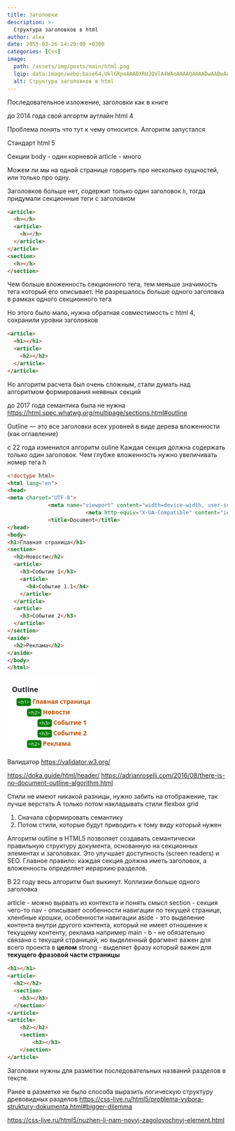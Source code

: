 ```yaml
---
title: Заголовки
description: >-
  Структура заголовков в html
author: alex
date: 2055-03-26 14:20:00 +0300
categories: [Css]
image:
  path: /assets/img/posts/main/html.png
  lqip: data:image/webp;base64,UklGRpoAAABXRUJQVlA4WAoAAAAQAAAADwAABwAAQUxQSDIAAAARL0AmbZurmr57yyIiqE8oiG0bejIYEQTgqiDA9vqnsUSI6H+oAERp2HZ65qP/VIAWAFZQOCBCAAAA8AEAnQEqEAAIAAVAfCWkAALp8sF8rgRgAP7o9FDvMCkMde9PK7euH5M1m6VWoDXf2FkP3BqV0ZYbO6NA/VFIAAAA
  alt: Структура заголовков в html
---
```



Последовательное изложение, заголовки как в книге

до 2014 года свой алгортм аутлайн html 4

Проблема понять что тут к чему относится. Алгоритм запустался

Стандарт html 5

Секции
body - один корневой
article - много

Можем ли мы на одной странице говорить про несколько сущностей, или только про одну.

Заголовков больше нет, содержит только один заголовок `h`, тогда придумали секционные теги с заголовком

````html
<article>
  <h></h>
  <article>
    <h></h>
  </article>
</article>
<section>
  <h></h>
</section>
````

Чем больше вложенность секционного тега, тем меньше значимость тега который его описывает.
Не разрешалось больше одного заголовка в рамках одного секционного тега


Но этого было мало, нужна обратная совместимость с html 4, сохранили уровни заголовков

````html
<article>
  <h1></h1>
  <article>
    <h2></h2>
  </article>
</article>
````

Но алгоритм расчета был очень сложным, стали думать над алгоритмом формирования неявных секций

до 2017 года семантика была не нужна
https://html.spec.whatwg.org/multipage/sections.html#outline

Outline — это все заголовки всех уровней в виде дерева вложенности (как оглавление)

с 22 года изменился алгоритм ouline
Каждая секция должна содержать только один заголовок. Чем глубже вложенность нужно увеличивать номер тега h

````html
<!doctype html>
<html lang="en">
<head>
<meta charset="UTF-8">
             <meta name="viewport" content="width=device-width, user-scalable=no, initial-scale=1.0, maximum-scale=1.0, minimum-scale=1.0">
                         <meta http-equiv="X-UA-Compatible" content="ie=edge">
             <title>Document</title>
</head>
<body>
<h1>Главная страница</h1>
<section>
  <h2>Новости</h2>
  <article>
    <h3>Событие 1</h3>
    <article>
      <h4>Событие 1.1</h4>
    </article>
  </article>
  <article>
    <h3>Событие 2</h3>
  </article>
</section>
<aside>
  <h2>Реклама</h2>
</aside>
</body>
</html>

````
![outline.png](../../assets/img/posts/html/outline/outline.png)

Валидатор https://validator.w3.org/

https://doka.guide/html/header/
https://adrianroselli.com/2016/08/there-is-no-document-outline-algorithm.html

Стили не имеют никакой разницы, нужно забить на отображение, так лучше верстать
А только потом накладывать стили flexbox grid

1. Сначала сформировать семантику
2. Потом стили, которые будут приводить к тому виду который нужен

Алгоритм outline в HTML5 позволяет создавать семантически правильную структуру документа, основанную на секционных элементах и заголовках. Это улучшает доступность (screen readers) и SEO. Главное правило: каждая секция должна иметь заголовок, а вложенность определяет иерархию разделов.

В 22 году весь алгоритм был выкинут. Коллизии больше одного заголовка


article - можно вырвать из контекста и понять смысл
section - секция чего-то
nav - описывает особенности навигации по текущей странице, хленбные крошки, особенности навигации
aside - это выделение контента внутри другого контента, который не имеет отношение к текущему контенту, реклама например
main - 
b - не обязательно связано с текущей страницей, но выделенный фрагмент важен для всего проекта в **целом**
strong - выделяет фразу который важен для **текущего фразовой части страницы**


````html
<h1></h1>
<article>
  <h2></h2>
  <section>
    <h3></h3>
  </section>
</article>
<article>
    <h2></h2>
    <section>
        <h3></h3>
    </section>
</article>
````
Заголовки нужны для разметки последовательных названий разделов в тексте.

Ранее в разметке не было способа выразить логическую структуру древовидных разделов
https://css-live.ru/html5/problema-vybora-struktury-dokumenta.html#bigger-dilemma

https://css-live.ru/html5/nuzhen-li-nam-novyj-zagolovochnyj-element.html

